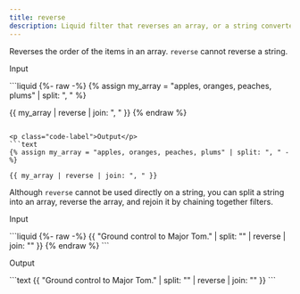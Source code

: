 ```yaml
---
title: reverse
description: Liquid filter that reverses an array, or a string converted to an array.
---
```


Reverses the order of the items in an array. `reverse` cannot reverse a string.

<p class="code-label">Input</p>
```liquid
{%- raw -%}
{% assign my_array = "apples, oranges, peaches, plums" | split: ", " %}

{{ my_array | reverse | join: ", " }}
{% endraw %}
```

<p class="code-label">Output</p>
```text
{% assign my_array = "apples, oranges, peaches, plums" | split: ", " -%}

{{ my_array | reverse | join: ", " }}
```

Although `reverse` cannot be used directly on a string, you can split a string into an array, reverse the array, and rejoin it by chaining together filters.

<p class="code-label">Input</p>
```liquid
{%- raw -%}
{{ "Ground control to Major Tom." | split: "" | reverse | join: "" }}
{% endraw %}
```

<p class="code-label">Output</p>
```text
{{ "Ground control to Major Tom." | split: "" | reverse | join: "" }}
```
